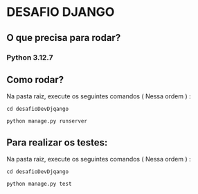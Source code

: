 # DESAFIO DJANGO

## O que precisa para rodar?

### Python 3.12.7

## Como rodar?

Na pasta raiz, execute os seguintes comandos ( Nessa ordem ) :

```
cd desafioDevDjqango
```

```
python manage.py runserver
```

## Para realizar os testes:

Na pasta raiz, execute os seguintes comandos ( Nessa ordem ) :

```
cd desafioDevDjqango
```

```
python manage.py test
```